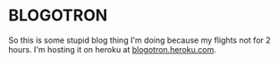 # BLOGOTRON

So this is some stupid blog thing I'm doing because my flights not for 2 hours.
I'm hosting it on heroku at [blogotron.heroku.com](https://blogotron.herokuapp.com/).
